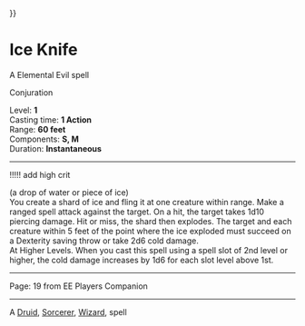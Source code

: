
}}

# Ice Knife

A Elemental Evil spell

Conjuration

Level: **1**  
Casting time: **1 Action**  
Range: **60 feet**  
Components: **S, M**  
Duration: **Instantaneous**

---

!!!!! add high crit

(a drop of water or piece of ice)  
You create a shard of ice and fling it at one creature within range. Make a ranged spell attack against the target. On a hit, the target takes 1d10 piercing damage. Hit or miss, the shard then explodes. The target and each creature within 5 feet of the point where the ice exploded must succeed on a Dexterity saving throw or take 2d6 cold damage.  
At Higher Levels. When you cast this spell using a spell slot of 2nd level or higher, the cold damage increases by 1d6 for each slot level above 1st.

---

Page: 19 from EE Players Companion

---

A [Druid](https://www.dnd-spells.com/spells/class/Druid), [Sorcerer](https://www.dnd-spells.com/spells/class/Sorcerer), [Wizard](https://www.dnd-spells.com/spells/class/Wizard), spell

